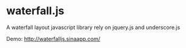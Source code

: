waterfall.js
============

A waterfall layout javascript library rely on jquery.js and underscore.js

Demo: http://waterfalljs.sinaapp.com/
